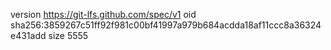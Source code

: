 version https://git-lfs.github.com/spec/v1
oid sha256:3859267c51ff92f981c00bf41997a979b684acdda18af11ccc8a36324e431add
size 5555
